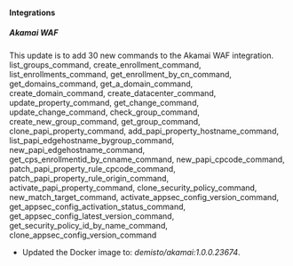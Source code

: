 
#### Integrations
##### Akamai WAF
This update is to add 30 new commands to the Akamai WAF integration.
 list_groups_command,
 create_enrollment_command,
 list_enrollments_command,
 get_enrollment_by_cn_command,
 get_domains_command,
 get_a_domain_command,
 create_domain_command,
 create_datacenter_command,
 update_property_command,
 get_change_command,
 update_change_command,
 check_group_command,
 create_new_group_command,
 get_group_command,
 clone_papi_property_command,
 add_papi_property_hostname_command,
 list_papi_edgehostname_bygroup_command,
 new_papi_edgehostname_command,
 get_cps_enrollmentid_by_cnname_command,
 new_papi_cpcode_command,
 patch_papi_property_rule_cpcode_command,
 patch_papi_property_rule_origin_command,
 activate_papi_property_command,
 clone_security_policy_command,
 new_match_target_command,
 activate_appsec_config_version_command,
 get_appsec_config_activation_status_command,
 get_appsec_config_latest_version_command,
 get_security_policy_id_by_name_command,
 clone_appsec_config_version_command
- Updated the Docker image to: *demisto/akamai:1.0.0.23674*.
